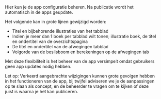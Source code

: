 Hier kun je de app configuratie beheren. Na publicatie wordt het automatisch in de apps geupdate.

Het volgende kan in grote lijnen gewijzigd worden:

- Titel en bijbehorende illustraties van het tabblad
- Indien je meer dan 1 boek per tabblad wilt tonen; illustratie boek, de titel en ondertitel van de overzichtspagina
- De titel en ondertitel van de afwegingen tabblad
- Volgorde van de beslisboom en berekeningen op de afwegingen tab

Met deze flexibiliteit is het beheer van de app versimpelt omdat gebruikers geen app updates nodig hebben.

Let op: Verkeerd aangebrachte wijzigingen kunnen grote gevolgen hebben in het functioneren van de app, bij twijfel adviseren we je de aanpassingen op te slaan als concept, en de beheerder te vragen om te kijken of deze juist is waarna je het kan publiceren.
